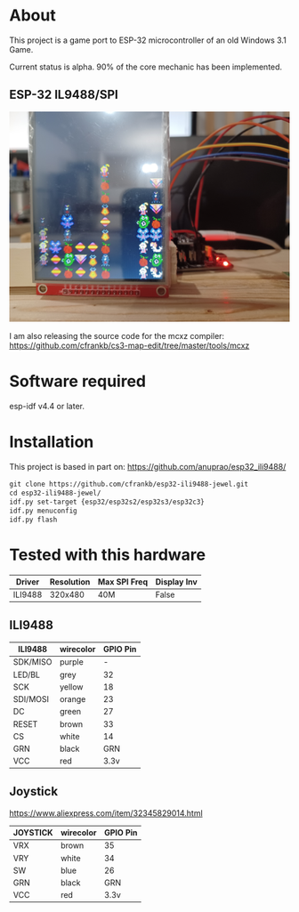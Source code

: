 # About

This project is a game port to ESP-32 microcontroller of an old Windows 3.1 Game.

Current status is alpha. 90% of the core mechanic has been implemented.

## ESP-32 IL9488/SPI

![Image](images/20221224_070828.jpg 'icon')

I am also releasing the source code for the mcxz compiler:
https://github.com/cfrankb/cs3-map-edit/tree/master/tools/mcxz

# Software required

esp-idf v4.4 or later.

# Installation

This project is based in part on: https://github.com/anuprao/esp32_ili9488/

```Shell
git clone https://github.com/cfrankb/esp32-ili9488-jewel.git
cd esp32-ili9488-jewel/
idf.py set-target {esp32/esp32s2/esp32s3/esp32c3}
idf.py menuconfig
idf.py flash
```

# Tested with this hardware

| Driver  | Resolution | Max SPI Freq | Display Inv |
| ------- | ---------- | ------------ | ----------- |
| ILI9488 | 320x480    | 40M          | False       |

## ILI9488

| ILI9488  | wirecolor | GPIO Pin |
| -------- | --------- | -------- |
| SDK/MISO | purple    | -        |
| LED/BL   | grey      | 32       |
| SCK      | yellow    | 18       |
| SDI/MOSI | orange    | 23       |
| DC       | green     | 27       |
| RESET    | brown     | 33       |
| CS       | white     | 14       |
| GRN      | black     | GRN      |
| VCC      | red       | 3.3v     |

## Joystick

https://www.aliexpress.com/item/32345829014.html

| JOYSTICK | wirecolor | GPIO Pin |
| -------- | --------- | -------- |
| VRX      | brown     | 35       |
| VRY      | white     | 34       |
| SW       | blue      | 26       |
| GRN      | black     | GRN      |
| VCC      | red       | 3.3v     |
